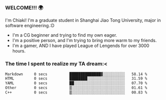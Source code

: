 ### WELCOME!!! 🌍

I'm Chiaki! I'm a graduate student in Shanghai Jiao Tong University, major in software engineering.:D

-  I'm a CG beginner and trying to find my own eager. 
-  I'm a positive person, and I'm trying to bring more warm to my friends.
-  I'm a gamer, AND I have played League of Lengends for over 3000 hours. 

### The time I spent to realize my TA dream:<
<!--START_SECTION:waka-->

```txt
Markdown     0 secs          ██████████████▓░░░░░░░░░░   58.14 %
HTML         0 secs          ████████░░░░░░░░░░░░░░░░░   31.59 %
YAML         0 secs          ██░░░░░░░░░░░░░░░░░░░░░░░   07.70 %
Other        0 secs          ▒░░░░░░░░░░░░░░░░░░░░░░░░   01.61 %
C++          0 secs          ▒░░░░░░░░░░░░░░░░░░░░░░░░   00.83 %
```

<!--END_SECTION:waka-->

<!--
**Chiaki-meow/Chiaki-meow** is a ✨ _special_ ✨ repository because its `README.md` (this file) appears on your GitHub profile.

Here are some ideas to get you started:

- 🔭 I’m currently working on ...
- 🌱 I’m currently learning ...
- 👯 I’m looking to collaborate on ...
- 🤔 I’m looking for help with ...
- 💬 Ask me about ...
- 📫 How to reach me: ...
- 😄 Pronouns: ...
- ⚡ Fun fact: ...
-->
